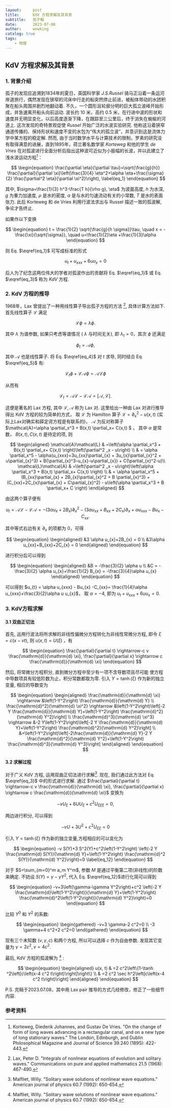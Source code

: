 ```yaml
---
layout:     post
title:      KdV 方程求解及其背景
subtitle:   孤子解
date:       2023-07-08
author:     wowking
catalog: true
tags:
    - 物理
---
```


## KdV 方程求解及其背景
### 1. 背景介绍
孤子的发现应追溯到1834年的夏日，英国科学家 *J.S.Russel* 骑马正沿着一条运河岸道旅行，偶然发现在狭窄的河床中行走的船突然停止前进，被船体带动的水团积聚在船头周围并剧烈地翻动着. 不久，一个圆形且轮廓分明的巨大孤立波峰开始形成，并急速离开船头向前运动. 波长约 10 米，高约 0.5 米，在行进中波的形状和速度并无明显变化，以后高度逐渐下降，在跟踪至三公里后，终于消失在蜿蜒的河道上. 这次发现的奇特景观促使 *Russel* 开始广泛的水波实验研究. 他称这沿着狭窄通道传播的、保持形状和速度不变的水包为“伟大的孤立波”，并意识到这是流体力学中某方程的稳定解. 然而, 由于当时数学水平与计算技术的限制，罗素的研究没有取得满意的进展，直到1895年，荷兰著名数学家 *Korteweg* 和他的学生 *de Vries* 在对孤波进行全面分析后指出这种波可近似为小振幅的长波，并以此建立了浅水波运动方程[^1]：

$$
\begin{equation}
    \frac{\partial \eta}{\partial \tau}=\sqrt{\frac{g}{h}} \frac{\partial}{\partial \xi}\left(\frac{3}{4} \eta^2+\alpha \eta+\frac{\sigma}{2} \frac{\partial^2 \eta}{\partial \xi^2}\right), \label{eq_1}
\end{equation} 
$$

其中, $\sigma=\frac{1}{3} h^3-\frac{T h}{\rho g}, \eta$ 为波面高度, $h$ 为水深, $g$ 为重力加速度, $\rho$ 是水的密度, $\alpha$ 是与水的匀速流动有关的小常数, $T$ 是水的表面张力. 此后 Korteweg 和 de Vries 利用行波法求出与 Russel 描述一致的孤波解, 争论才告终止. 

如果作以下变换

$$
\begin{equation}
    t = \frac{1}{2} \sqrt{\frac{g}{h \sigma}}\tau, \quad x = -\frac{\xi}{\sqrt{\sigma}}, \quad u=\frac{1}{2}\eta +\frac{1}{3}\alpha
\end{equation}
$$

则 Eq. $\eqref{eq_1}$ 可写成标准的形式

$$
\begin{equation}
    u_t+u_{x x x}+6 u u_x=0 \label{eq_3}
\end{equation} 
$$

后人为了纪念这两位伟大的学者对孤波作出的贡献将 Eq. $\eqref{eq_1}$ 或 Eq. $\eqref{eq_3}$ 称为 *KdV* 方程. 


### 2. KdV 方程的推导
1968年，Lax 曾提出了一种用线性算子导出孤子方程的方法 [^2], 具体计算方法如下. 首先线性算子 $\mathcal{L}$ 满足

$$
\begin{equation}
    \mathcal{L} \phi=\lambda \phi . \label{eq_4}
\end{equation}
$$

其中 $\lambda$ 为谱参数, 如果只考虑等谱情况 ( $\lambda$ 与时间无关), 即 $\lambda_t=0$，其次 $\phi$ 还满足

$$
\begin{equation}
    \phi_t=\mathcal{A} \phi, \label{eq_5}
\end{equation} 
$$

其中 $\mathcal{A}$ 也是线性算子. 将 Eq. $\eqref{eq_4}$ 对 $t$ 求导, 同时结合 Eq. $\eqref{eq_5}$ 有:

$$
\begin{equation}
    \mathcal{L}_t \phi+\mathcal{L}\mathcal{A} \phi=\mathcal{A}\mathcal{L} \phi
\end{equation}
$$

从而有

$$
\begin{equation}
    \mathcal{L}_t=\mathcal{A}\mathcal{L} - \mathcal{L}\mathcal{A} = [\mathcal{A}, \mathcal{L}] .
\end{equation}
$$

这便是著名的 Lax 方程, 其中 $\mathcal{L}, \mathcal{A}$ 称为 Lax 对. 这里给出一种由 Lax 对进行推导得出 KdV 方程的较为简单的方式， 取 $\mathcal{L}$ 为 Hamilton 算子 $\mathcal{L}=\partial^2 _{x} - u(x, t)$ (实际上Lax对确实和薛定谔方程是有联系的)， $\mathcal{A}$ 为反对称算子 $\mathcal{A}=\alpha \partial_x^3 + B(x,t) \partial_x+ C(x,t) $ ， 其中 $\alpha$ 是常数， $B(x, t), C(x, t)$ 是待定的项, 则

$$
\begin{aligned}
\mathcal{A}\mathcal{L} & =\left(\alpha \partial_x^3 + B(x,t) \partial_x+ C(x,t) \right)\left(\partial^2 _x - u\right) \\
& = \alpha \partial_x^5 - \alpha(u_{xxx}+3u_{xx}\partial_{x} + 3u_{x}\partial_{x}^2 + u\partial_{x}^3) + B(\partial_{x}^3-u_{x}-u\partial_{x}) + C(\partial_{x}^2-u)\\
\mathcal{L}\mathcal{A} & =\left(\partial^2 _x - u\right)\left(\alpha \partial_x^3 + B(x,t) \partial_x+ C(x,t) \right) \\
& =  \alpha \partial_x^5 +(B_{xx}\partial_{x} + 2B_{x}\partial_{x}^2 + B \partial_{x}^3) + (C_{xx}+2C_{x}\partial_{x} + C\partial_{x}^2) - u\left(\alpha \partial_x^3 + B \partial_x+ C \right)
\end{aligned}
$$

由这两个算子便有

$$
\begin{equation}
    u _{t} =\mathcal{A}\mathcal{L} -\mathcal{L}\mathcal{A} = -(3 \alpha u_{x}+2B_{x})\partial_{x}^2 -(3\alpha u_{xx} + B_{xx}+2C_{x})\partial_{x} +\alpha u_{xxx} - Bu_{x} -C_{xx}.
\end{equation}
$$

其中等式右边有关 $\partial_{x}$ 的项都为 $0$，可得

$$
\begin{equation}
    \begin{aligned}
        &3 \alpha u_{x}+2B_{x} = 0 \\
        &3\alpha u_{xx}+B_{xx}+2C_{x} = 0 
    \end{aligned}
\end{equation}
$$

进行积分后可以得到 

$$
\begin{equation}
    \begin{aligned}
        &B = -\frac{3}{2} \alpha u \\
        &C = -\frac{3}{2} \alpha u_{x}+\frac{1}{2} B_{x} = -\frac{3}{4}\alpha u_{x}
    \end{aligned}
\end{equation}
$$

可以得到 $u_{t} = \alpha u_{xxx} - Bu_{x} -C_{xx}= \frac{1}{4}\alpha u_{xxx}+\frac{3}{2}\alpha u u_{x}$， 取 $\alpha=-4$, 即为 $u_t+u_{x x x}+6 u u_x=0$.

### 3. KdV方程求解
#### 3.1 双曲正切法
首先, 运用行波法将所求解的非线性偏微分方程转化为非线性常微分方程, 即令 $\xi=c(x-v t)$, 则 $u(x, t)=U(\xi)$ ，有

$$
\begin{equation}
    \frac{\partial}{\partial t} \rightarrow-c v \frac{\mathrm{d}}{\mathrm{d} \xi}, \frac{\partial}{\partial x} \rightarrow c \frac{\mathrm{d}}{\mathrm{d} \xi}
\end{equation}
$$

然后, 将常微分方程积分, 直到微分方程中至少有一项不含导数项且尽可能 使方程中导数项具有较低阶数为止，积分常数都取为零. 引入 $Y=\tanh (\xi)$ 作为新的独立变量, 相应的导数变为

$$
\begin{equation}
    \begin{aligned}
    \frac{\mathrm{d}}{\mathrm{d} \xi} \rightarrow &\left(1-Y^2\right) \frac{\mathrm{d}}{\mathrm{d} Y} \\
    \frac{\mathrm{d}^2}{\mathrm{d} \xi^2} \rightarrow &\left(1-Y^2\right)\left[-2 Y \frac{\mathrm{d}}{\mathrm{d} Y}+\left(1-Y^2\right) \frac{\mathrm{d}^2}{\mathrm{d} Y^2}\right] \\
    \frac{\mathrm{d}^3}{\mathrm{d} \xi^3} \rightarrow &-2 Y\left(1-Y^2\right)\left[-2 Y \frac{\mathrm{d}}{\mathrm{d} Y}+\left(1-Y^2\right) \frac{\mathrm{d}^2}{\mathrm{d} Y^2}\right] \\
    &+\left(1-Y^2\right)\left[-2\frac{\mathrm{d}}{\mathrm{d} Y}-2 Y \frac{\mathrm{d}^2}{\mathrm{d} Y^2}+\left(1-Y^2\right) \frac{\mathrm{d}^3}{\mathrm{d} Y^3}\right]
    \end{aligned}
\end{equation}
$$

#### 3.2 求解过程
对于广义 KdV 方程, 运用双曲正切法进行求解[^3]. 现在, 我们通过此方法对 Eq. $\eqref{eq_3}$ 中的形式进行求解. 通过 $\frac{\partial}{\partial t} \rightarrow-c v \frac{\mathrm{d}}{\mathrm{d} \xi}, \frac{\partial}{\partial x} \rightarrow c \frac{\mathrm{d}}{\mathrm{d} \xi}$ 变换为

$$
\begin{equation}
    -v U_{\xi}+6 U U_{\xi}+c^2 U_{\xi \xi \xi}=0,
\end{equation}
$$

两边进行积分, 可以得到

$$
\begin{equation}
    -v U+3 U^2+c^2 U_{\xi \xi}=0
\end{equation}
$$

引入 $Y=\tanh (\xi)$ 作为新的独立变量,方程相应的可以变化为

$$
\begin{equation}
    -v S(Y)+3 S^2(Y)+c^2\left(1-Y^2\right) \left(-2 Y \frac{\mathrm{d} S(Y)}{\mathrm{d} Y}+\left(1-Y^2\right) \frac{\mathrm{d}^2 S(Y)}{\mathrm{d} Y^2}\right)=0 \label{eq_12}
\end{equation} 
$$

对于 $S=\sum_{m=0}^m a_m Y^m$, 参数 $M$ 是通过平衡第二项(非线性)的阶数来确定. 不妨设 $S(Y)=\gamma-\gamma Y^2$, 代入 Eq. $\eqref{eq_12}$进行化简可以得到

$$
\begin{equation}
    -v+3\left(\gamma-\gamma Y^2\right)+c^2 \left(-2 Y \frac{\mathrm{d}\left(1-Y^2\right)}{\mathrm{d} Y}+\left(1-Y^2\right) \frac{\mathrm{d}^2\left(1-Y^2\right)}{\mathrm{d} Y^2}\right)=0
\end{equation}
$$

比较 $Y^0$ 和 $Y^2$ 的系数:

$$
\begin{equation}
    \begin{gathered}
        -v+3 \gamma-2 c^2=0 \\
        -3 \gamma+4 c^2+2 c^2=0
    \end{gathered}
\end{equation}
$$

现有三个末知数 $(v, \gamma, c)$ 和两个方程, 所以可以选择 $c$ 作为自由参数. 发现其它变量为 $\gamma=2 c^2, v=4 c^2$.

最后, KdV 方程的孤波解为 [^3] :

$$
\begin{equation}
    \begin{aligned}
        u(x, t) & =2 c^2\left\{1-\tanh ^2\left[c\left(x-4 c^2 t\right)\right]\right\} \\
        & =2 c^2 \sec h^2\left[c\left(x-4 c^2 t\right)\right]
    \end{aligned}
\end{equation}
$$

P.S. 完稿于2023.07.08，其中用 Lax pair 推导的方式几经修改，修正了一些细节内容.

### 参考资料
[^1]: Korteweg, Diederik Johannes, and Gustav De Vries. "On the change of form of long waves advancing in a rectangular canal, and on a new type of long stationary waves." The London, Edinburgh, and Dublin Philosophical Magazine and Journal of Science 39.240 (1895): 422-443.

[^2]: Lax, Peter D. "Integrals of nonlinear equations of evolution and solitary waves." Communications on pure and applied mathematics 21.5 (1968): 467-490.

[^3]: Malfliet, Willy. "Solitary wave solutions of nonlinear wave equations." American journal of physics 60.7 (1992): 650-654.